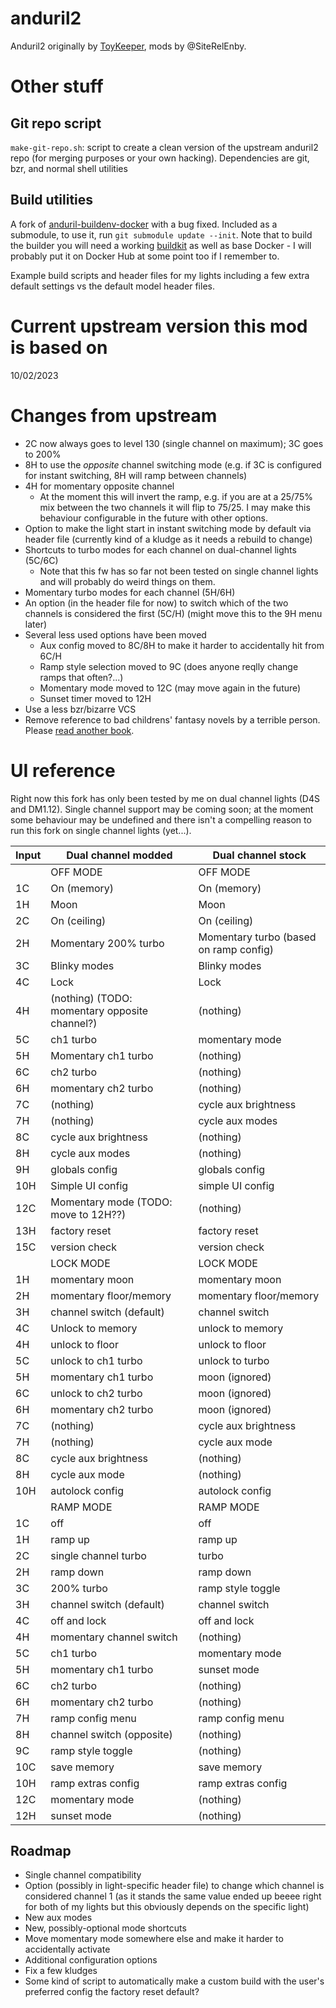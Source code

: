 # anduril2

Anduril2 originally by [ToyKeeper](https://code.launchpad.net/~toykeeper/flashlight-firmware/anduril2), mods by @SiteRelEnby.

# Other stuff
## Git repo script
`make-git-repo.sh`: script to create a clean version of the upstream anduril2 repo (for merging purposes or your own hacking). Dependencies are git, bzr, and normal shell utilities

## Build utilities
A fork of [anduril-buildenv-docker](https://github.com/SiteRelEnby/anduril-buildenv-docker) with a bug fixed. 
Included as a submodule, to use it, run `git submodule update --init`. Note that to build the builder you will need a working [buildkit](https://docs.docker.com/build/buildkit) as well as base Docker - I will probably put it on Docker Hub at some point too if I remember to.

Example build scripts and header files for my lights including a few extra default settings vs the default model header files.

# Current upstream version this mod is based on

10/02/2023

# Changes from upstream

* 2C now always goes to level 130 (single channel on maximum); 3C goes to 200%
* 8H to use the *opposite* channel switching mode (e.g. if 3C is configured for instant switching, 8H will ramp between channels)
* 4H for momentary opposite channel
  * At the moment this will invert the ramp, e.g. if you are at a 25/75% mix between the two channels it will flip to 75/25. I may make this behaviour configurable in the future with other options.
* Option to make the light start in instant switching mode by default via header file (currently kind of a kludge as it needs a rebuild to change)
* Shortcuts to turbo modes for each channel on dual-channel lights (5C/6C)
  * Note that this fw has so far not been tested on single channel lights and will probably do weird things on them.
* Momentary turbo modes for each channel (5H/6H)
* An option (in the header file for now) to switch which of the two channels is considered the first (5C/H) (might move this to the 9H menu later)
* Several less used options have been moved
  * Aux config moved to 8C/8H to make it harder to accidentally hit from 6C/H
  * Ramp style selection moved to 9C (does anyone reqlly change ramps that often?...)
  * Momentary mode moved to 12C (may move again in the future)
  * Sunset timer moved to 12H
* Use a less bzr/bizarre VCS
* Remove reference to bad childrens' fantasy novels by a terrible person. Please [read another book](https://knowyourmeme.com/memes/read-another-book).

# UI reference
Right now this fork has only been tested by me on dual channel lights (D4S and DM1.12). Single channel support may be coming soon; at the moment some behaviour may be undefined and there isn't a compelling reason to run this fork on single channel lights (yet...).

|Input|Dual channel modded|Dual channel stock|
|-----|-----------------|------------------|
|     | OFF MODE        |OFF MODE |
|1C|  On (memory) |On (memory) |
|1H|  Moon | Moon |
|2C|  On (ceiling) | On (ceiling) |
|2H|  Momentary 200% turbo | Momentary turbo (based on ramp config) |
|3C|  Blinky modes | Blinky modes |
|4C|  Lock | Lock |
|4H|  (nothing) (TODO: momentary opposite channel?) | (nothing) |
|5C|  ch1 turbo | momentary mode |
|5H|  Momentary ch1 turbo | (nothing) |
|6C|  ch2 turbo | (nothing) |
|6H|  momentary ch2 turbo| (nothing) |
|7C|  (nothing) | cycle aux brightness |
|7H|  (nothing) | cycle aux modes |
|8C|  cycle aux brightness | (nothing) |
|8H|  cycle aux modes | (nothing) |
|9H|  globals config | globals config |
|10H| Simple UI config | simple UI config |
|12C| Momentary mode (TODO: move to 12H??) | (nothing) |
|13H| factory reset | factory reset |
|15C| version check | version check|
|  |  LOCK MODE| LOCK MODE |
|1H|  momentary moon | momentary moon|
|2H|  momentary floor/memory | momentary floor/memory |
|3H|  channel switch (default) | channel switch |
|4C|  Unlock to memory | unlock to memory |
|4H|  unlock to floor | unlock to floor |
|5C|  unlock to ch1 turbo |unlock to turbo |
|5H|  momentary ch1 turbo | moon (ignored) |
|6C|  unlock to ch2 turbo | moon (ignored) |
|6H|  momentary ch2 turbo | moon (ignored) |
|7C|  (nothing) | cycle aux brightness |
|7H|  (nothing) | cycle aux mode |
|8C|  cycle aux brightness | (nothing) |
|8H|  cycle aux mode | (nothing) |
|10H| autolock config | autolock config|
|  |  RAMP MODE| RAMP MODE |
|1C|  off | off |
|1H|  ramp up | ramp up |
|2C|  single channel turbo | turbo |
|2H|  ramp down | ramp down |
|3C|  200% turbo | ramp style toggle |
|3H|  channel switch (default) | channel switch |
|4C|  off and lock | off and lock |
|4H|  momentary channel switch | (nothing) |
|5C|  ch1 turbo | momentary mode |
|5H|  momentary ch1 turbo| sunset mode |
|6C|  ch2 turbo | (nothing) |
|6H|  momentary ch2 turbo | (nothing) |
|7H|  ramp config menu | ramp config menu |
|8H|  channel switch (opposite) |(nothing) |
|9C|  ramp style toggle | (nothing) |
|10C| save memory | save memory |
|10H| ramp extras config | ramp extras config |
|12C| momentary mode | (nothing) |
|12H| sunset mode | (nothing) |

## Roadmap

* Single channel compatibility
* Option (possibly in light-specific header file) to change which channel is considered channel 1 (as it stands the same value ended up beeee right for both of my lights but this obviously depends on the specific light)
* New aux modes
* New, possibly-optional mode shortcuts
* Move momentary mode somewhere else and make it harder to accidentally activate
* Additional configuration options
* Fix a few kludges
* Some kind of script to automatically make a custom build with the user's preferred config the factory reset default?

